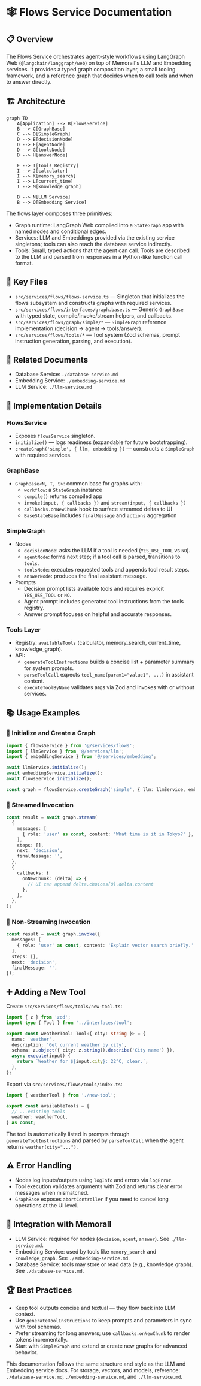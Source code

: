 # 🕸️ Flows Service Documentation

## 📋 Overview

The Flows Service orchestrates agent-style workflows using LangGraph Web (`@langchain/langgraph/web`) on top of Memorall's LLM and Embedding services. It provides a typed graph composition layer, a small tooling framework, and a reference graph that decides when to call tools and when to answer directly.

## 🏗️ Architecture

```mermaid
graph TD
    A[Application] --> B[FlowsService]
    B --> C[GraphBase]
    C --> D[SimpleGraph]
    D --> E[decisionNode]
    D --> F[agentNode]
    D --> G[toolsNode]
    D --> H[answerNode]

    F --> I[Tools Registry]
    I --> J[calculator]
    I --> K[memory_search]
    I --> L[current_time]
    I --> M[knowledge_graph]

    B --> N[LLM Service]
    B --> O[Embedding Service]
```

The flows layer composes three primitives:
- Graph runtime: LangGraph Web compiled into a `StateGraph` app with named nodes and conditional edges.
- Services: LLM and Embeddings provided via the existing service singletons; tools can also reach the database service indirectly.
- Tools: Small, typed actions that the agent can call. Tools are described to the LLM and parsed from responses in a Python-like function call format.

## 📁 Key Files

- `src/services/flows/flows-service.ts` — Singleton that initializes the flows subsystem and constructs graphs with required services.
- `src/services/flows/interfaces/graph.base.ts` — Generic `GraphBase` with typed state, compile/invoke/stream helpers, and callbacks.
- `src/services/flows/graph/simple/*` — `SimpleGraph` reference implementation (decision → agent → tools/answer).
- `src/services/flows/tools/*` — Tool system (Zod schemas, prompt instruction generation, parsing, and execution).

## 🔗 Related Documents

- Database Service: `./database-service.md`
- Embedding Service: `./embedding-service.md`
- LLM Service: `./llm-service.md`

## 🔧 Implementation Details

### FlowsService
- Exposes `flowsService` singleton.
- `initialize()` — logs readiness (expandable for future bootstrapping).
- `createGraph('simple', { llm, embedding })` — constructs a `SimpleGraph` with required services.

### GraphBase
- `GraphBase<N, T, S>`: common base for graphs with:
  - `workflow`: a `StateGraph` instance
  - `compile()` returns compiled app
  - `invoke(input, { callbacks })` and `stream(input, { callbacks })`
  - `callbacks.onNewChunk` hook to surface streamed deltas to UI
  - `BaseStateBase` includes `finalMessage` and `actions` aggregation

### SimpleGraph
- Nodes
  - `decisionNode`: asks the LLM if a tool is needed (`YES_USE_TOOL` vs `NO`).
  - `agentNode`: forms next step; if a tool call is parsed, transitions to `tools`.
  - `toolsNode`: executes requested tools and appends tool result steps.
  - `answerNode`: produces the final assistant message.
- Prompts
  - Decision prompt lists available tools and requires explicit `YES_USE_TOOL` or `NO`.
  - Agent prompt includes generated tool instructions from the tools registry.
  - Answer prompt focuses on helpful and accurate responses.

### Tools Layer
- Registry: `availableTools` (calculator, memory_search, current_time, knowledge_graph).
- API:
  - `generateToolInstructions` builds a concise list + parameter summary for system prompts.
  - `parseToolCall` expects `tool_name(param1="value1", ...)` in assistant content.
  - `executeToolByName` validates args via Zod and invokes with or without services.

## 📚 Usage Examples

### 🚀 Initialize and Create a Graph
```ts
import { flowsService } from '@/services/flows';
import { llmService } from '@/services/llm';
import { embeddingService } from '@/services/embedding';

await llmService.initialize();
await embeddingService.initialize();
await flowsService.initialize();

const graph = flowsService.createGraph('simple', { llm: llmService, embedding: embeddingService });
```

### 🌊 Streamed Invocation
```ts
const result = await graph.stream(
  {
    messages: [
      { role: 'user' as const, content: 'What time is it in Tokyo?' },
    ],
    steps: [],
    next: 'decision',
    finalMessage: '',
  },
  {
    callbacks: {
      onNewChunk: (delta) => {
        // UI can append delta.choices[0].delta.content
      },
    },
  },
);
```

### 💬 Non-Streaming Invocation
```ts
const result = await graph.invoke({
  messages: [
    { role: 'user' as const, content: 'Explain vector search briefly.' },
  ],
  steps: [],
  next: 'decision',
  finalMessage: '',
});
```

## ➕ Adding a New Tool
Create `src/services/flows/tools/new-tool.ts`:
```ts
import { z } from 'zod';
import type { Tool } from '../interfaces/tool';

export const weatherTool: Tool<{ city: string }> = {
  name: 'weather',
  description: 'Get current weather by city',
  schema: z.object({ city: z.string().describe('City name') }),
  async execute(input) {
    return `Weather for ${input.city}: 22°C, clear.`;
  },
};
```

Export via `src/services/flows/tools/index.ts`:
```ts
import { weatherTool } from './new-tool';

export const availableTools = {
  // ...existing tools
  weather: weatherTool,
} as const;
```

The tool is automatically listed in prompts through `generateToolInstructions` and parsed by `parseToolCall` when the agent returns `weather(city="...")`.

## ⚠️ Error Handling
- Nodes log inputs/outputs using `logInfo` and errors via `logError`.
- Tool execution validates arguments with Zod and returns clear error messages when mismatched.
- `GraphBase` exposes `abortController` if you need to cancel long operations at the UI level.

## 🔗 Integration with Memorall
- LLM Service: required for nodes (`decision`, `agent`, `answer`). See `./llm-service.md`.
- Embedding Service: used by tools like `memory_search` and `knowledge_graph`. See `./embedding-service.md`.
- Database Service: tools may store or read data (e.g., knowledge graph). See `./database-service.md`.

## 🏆 Best Practices
- Keep tool outputs concise and textual — they flow back into LLM context.
- Use `generateToolInstructions` to keep prompts and parameters in sync with tool schemas.
- Prefer streaming for long answers; use `callbacks.onNewChunk` to render tokens incrementally.
- Start with `SimpleGraph` and extend or create new graphs for advanced behavior.

This documentation follows the same structure and style as the LLM and Embedding service docs. For storage, vectors, and models, reference: `./database-service.md`, `./embedding-service.md`, and `./llm-service.md`.
